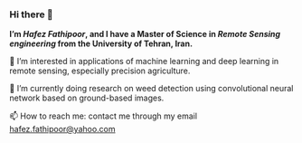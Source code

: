 ### Hi there 👋
**I’m _Hafez Fathipoor_, and I have a Master of Science in _Remote Sensing engineering_ from the University of Tehran, Iran.**

🔭 I’m interested in applications of machine learning and deep learning in remote sensing, especially precision agriculture.

🌱 I’m currently doing research on weed detection using convolutional neural network based on ground-based images.

📫 How to reach me: contact me through my email hafez.fathipoor@yahoo.com
